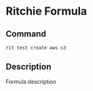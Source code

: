 # Ritchie Formula

## Command

```bash
rit test create aws-s3
```

## Description

Formula description
